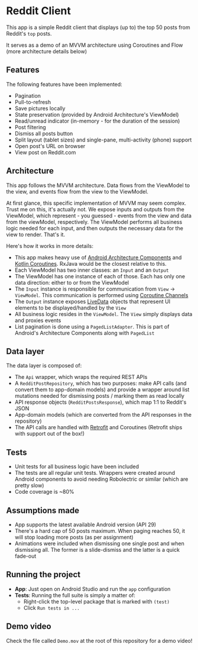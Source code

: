 # Reddit Client
This app is a simple Reddit client that displays (up to) the top 50 posts from Reddit's `top` posts.

It serves as a demo of an MVVM architecture using Coroutines and Flow (more architecture details below)

## Features
The following features have been implemented:
- Pagination
- Pull-to-refresh
- Save pictures locally
- State preservation (provided by Android Architecture's ViewModel)
- Read/unread indicator (in-memory - for the duration of the session)
- Post filtering
- Dismiss all posts button
- Split layout (tablet sizes) and single-pane, multi-activity (phone) support
- Open post's URL on browser
- View post on Reddit.com

## Architecture
This app follows the MVVM architecture. Data flows from the ViewModel to the view, and events flow from the view to the ViewModel.

At first glance, this specific implementation of MVVM may seem complex. Trust me on this, it's actually not. We expose inputs and outputs from the ViewModel, which represent - you guessed - events from the view and data from the viewModel, respectively. The ViewModel performs all business logic needed for each input, and then outputs the necessary data for the view to render. That's it.

Here's how it works in more details:
- This app makes heavy use of [Android Architecture Components](https://developer.android.com/topic/libraries/architecture) and [Kotlin Coroutines](https://kotlinlang.org/docs/reference/coroutines-overview.html). RxJava would be the closest relative to this.
- Each ViewModel has two inner classes: an `Input` and an `Output`
- The ViewModel has one instance of each of those. Each has only one data direction: either to or from the ViewModel
- The `Input` instance is responsible for communication from `View` -> `ViewModel`. This communication is performed using [Coroutine Channels](https://kotlinlang.org/docs/reference/coroutines/channels.html)
- The `Output` instance exposes [LiveData](https://developer.android.com/topic/libraries/architecture/livedata) objects that represent UI elements to be displayed/handled by the `View`
- All business logic resides in the `ViewModel`. The `View` simply displays data and proxies events
- List pagination is done using a `PagedListAdapter`. This is part of Android's Architecture Components along with `PagedList`

## Data layer
The data layer is composed of:
- The `Api` wrapper, which wraps the required REST APIs
- A `RedditPostRepository`, which has two purposes: make API calls (and convert them to app-domain models) and provide a wrapper around list mutations needed for dismissing posts / marking them as read locally
- API response objects (`RedditPostsResponse`), which map 1:1 to Reddit's JSON
- App-domain models (which are converted from the API responses in the repository)
- The API calls are handled with [Retrofit](https://square.github.io/retrofit/) and Coroutines (Retrofit ships with support out of the box!)

## Tests
- Unit tests for all business logic have been included
- The tests are all regular unit tests. Wrappers were created around Android components to avoid needing Robolectric or similar (which are pretty slow)
- Code coverage is ~80%

## Assumptions made
- App supports the latest available Android version (API 29)
- There's a hard cap of 50 posts maximum. When paging reaches 50, it will stop loading more posts (as per assignment)
- Animations were included when dismissing one single post and when dismissing all. The former is a slide-dismiss and the latter is a quick fade-out

## Running the project
- **App**: Just open on Android Studio and run the `app` configuration
- **Tests**: Running the full suite is simply a matter of:
  - Right-click the top-level package that is marked with `(test)`
  - Click `Run tests in ...`

## Demo video
Check the file called `Demo.mov` at the root of this repository for a demo video!
